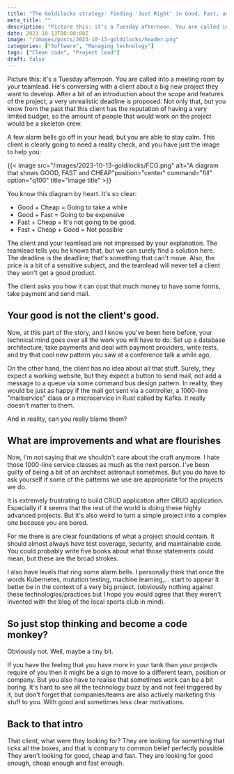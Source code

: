 ```yaml
---
title: "The Goldilocks strategy: Finding 'Just Right' in Good, Fast, and Cheap"
meta_title: ""
description: "Picture this: it's a Tuesday afternoon. You are called into a meeting room by your teamlead. He's conversing with a client about a big new project they want to develop. After a bit of an introduction about the scope and features of the project, a very unrealistic deadline is proposed. Not only that, but you know from the past that this client has the reputation of having a very limited budget, so the amount of people that would work on the project would be a skeleton crew."
date: 2023-10-13T00:00:00Z
image: "/images/posts/2023-10-13-goldilocks/header.png"
categories: ["Software", "Managing technology"]
tags: ["Clean code", "Project lead"]
draft: false
---
```


Picture this: it's a Tuesday afternoon. You are called into a meeting room by your teamlead. He's conversing with a client about a big new project they want to develop. After a bit of an introduction about the scope and features of the project, a very unrealistic deadline is proposed. Not only that, but you know from the past that this client has the reputation of having a very limited budget, so the amount of people that would work on the project would be a skeleton crew.

A few alarm bells go off in your head, but you are able to stay calm. This client is clearly going to need a reality check, and you have just the image to help you:

{{< image src="/images/2023-10-13-goldilocks/FCG.png" alt="A diagram that shows GOOD, FAST and CHEAP"position="center" command="fill" option="q100" title="image title" >}}

You know this diagram by heart. It's so clear:

- Good + Cheap = Going to take a while
- Good + Fast = Going to be expensive
- Fast + Cheap = It's not going to be good.
- Fast + Cheap + Good = Not possible

The client and your teamlead are not impressed by your explanation. The teamlead tells you he knows that, but we can surely find a solution here. The deadline is the deadline; that's something that can't move. Also, the price is a bit of a sensitive subject, and the teamlead will never tell a client they won't get a good product.

The client asks you how it can cost that much money to have some forms, take payment and send mail.

## Your good is not the client's good.

Now, at this part of the story, and I know you've been here before, your technical mind goes over all the work you will have to do. Set up a database architecture, take payments and deal with payment providers, write tests, and try that cool new pattern you saw at a conference talk a while ago,

On the other hand, the client has no idea about all that stuff. Surely, they expect a working website, but they expect a button to send mail, not add a message to a queue via some command bus design pattern. In reality, they would be just as happy if the mail got sent via a controller, a 1000-line "mailservice" class or a microservice in Rust called by Kafka. It really doesn't matter to them.

And in reality, can you really blame them?

## What are improvements and what are flourishes

Now, I'm not saying that we shouldn't care about the craft anymore. I hate those 1000-line service classes as much as the next person. I've been guilty of being a bit of an architect astronaut sometimes. But you do have to ask yourself if some of the patterns we use are appropriate for the projects we do.

It is extremely frustrating to build CRUD application after CRUD application. Especially if it seems that the rest of the world is doing these highly advanced projects. But it's also weird to turn a simple project into a complex one because you are bored.

For me there is are clear foundations of what a project should contain. It should almost always have test coverage, security, and maintainable code. You could probably write five books about what those statements could mean, but these are the broad strokes.

I also have levels that ring some alarm bells. I personally think that once the words Kubernetes, mutation testing, machine learning,... start to appear it better be in the context of a very big project. (obviously nothing against these technologies/practices but I hope you would agree that they weren't invented with the blog of the local sports club in mind).

## So just stop thinking and become a code monkey?

Obviously not. Well, maybe a tiny bit.

If you have the feeling that you have more in your tank than your projects require of you then it might be a sign to move to a different team, position or company. But you also have to realise that sometimes work can be a bit boring. It's hard to see all the technology buzz by and not feel triggered by it, but don't forget that companies/teams are also actively marketing this stuff to you. With good and sometimes less clear motivations.

## Back to that intro

That client, what were they looking for?
They are looking for something that ticks all the boxes, and that is contrary to common belief perfectly possible. They aren't looking for good, cheap and fast. They are looking for good enough, cheap enough and fast enough.
